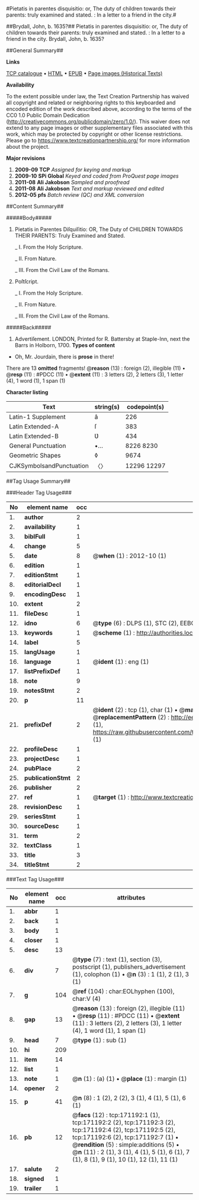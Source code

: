#Pietatis in parentes disquisitio: or, The duty of children towards their parents: truly examined and stated. : In a letter to a friend in the city.#

##Brydall, John, b. 1635?##
Pietatis in parentes disquisitio: or, The duty of children towards their parents: truly examined and stated. : In a letter to a friend in the city.
Brydall, John, b. 1635?

##General Summary##

**Links**

[TCP catalogue](http://www.ota.ox.ac.uk/tcp/)  • 
[HTML](http://tei.it.ox.ac.uk/tcp/Texts-HTML/free/A77/A77727.html)  • 
[EPUB](http://tei.it.ox.ac.uk/tcp/Texts-EPUB/free/A77/A77727.epub) • 
[Page images (Historical Texts)](https://historicaltexts.jisc.ac.uk/eebo-45098211e)

**Availability**

To the extent possible under law, the Text Creation Partnership has waived all copyright and related or neighboring rights to this keyboarded and encoded edition of the work described above, according to the terms of the CC0 1.0 Public Domain Dedication (http://creativecommons.org/publicdomain/zero/1.0/). This waiver does not extend to any page images or other supplementary files associated with this work, which may be protected by copyright or other license restrictions. Please go to https://www.textcreationpartnership.org/ for more information about the project.

**Major revisions**

1. __2009-09__ __TCP__ *Assigned for keying and markup*
1. __2009-10__ __SPi Global__ *Keyed and coded from ProQuest page images*
1. __2011-08__ __Ali Jakobson__ *Sampled and proofread*
1. __2011-08__ __Ali Jakobson__ *Text and markup reviewed and edited*
1. __2012-05__ __pfs__ *Batch review (QC) and XML conversion*

##Content Summary##

#####Body#####

1. Pietatis in Parentes Diſquiſitio: OR, The Duty of CHILDREN TOWARDS THEIR PARENTS: Truly Examined and Stated.

    _ I. From the Holy Scripture.

    _ II. From Nature.

    _ III. From the Civil Law of the Romans.

1. Poſtſcript.

    _ I. From the Holy Scripture.

    _ II. From Nature.

    _ III. From the Civil Law of the Romans.

#####Back#####

1. Advertiſement.
LONDON, Printed for R. Battersby at Staple-Inn, next the Barrs in Holborn, 1700.
**Types of content**

  * Oh, Mr. Jourdain, there is **prose** in there!

There are 13 **omitted** fragments! 
 @__reason__ (13) : foreign (2), illegible (11)  •  @__resp__ (11) : #PDCC (11)  •  @__extent__ (11) : 3 letters (2), 2 letters (3), 1 letter (4), 1 word (1), 1 span (1)

**Character listing**


|Text|string(s)|codepoint(s)|
|---|---|---|
|Latin-1 Supplement|â|226|
|Latin Extended-A|ſ|383|
|Latin Extended-B|Ʋ|434|
|General Punctuation|•…|8226 8230|
|Geometric Shapes|◊|9674|
|CJKSymbolsandPunctuation|〈〉|12296 12297|

##Tag Usage Summary##

###Header Tag Usage###

|No|element name|occ|attributes|
|---|---|---|---|
|1.|__author__|2||
|2.|__availability__|1||
|3.|__biblFull__|1||
|4.|__change__|5||
|5.|__date__|8| @__when__ (1) : 2012-10 (1)|
|6.|__edition__|1||
|7.|__editionStmt__|1||
|8.|__editorialDecl__|1||
|9.|__encodingDesc__|1||
|10.|__extent__|2||
|11.|__fileDesc__|1||
|12.|__idno__|6| @__type__ (6) : DLPS (1), STC (2), EEBO-CITATION (1), OCLC (1), VID (1)|
|13.|__keywords__|1| @__scheme__ (1) : http://authorities.loc.gov/ (1)|
|14.|__label__|5||
|15.|__langUsage__|1||
|16.|__language__|1| @__ident__ (1) : eng (1)|
|17.|__listPrefixDef__|1||
|18.|__note__|9||
|19.|__notesStmt__|2||
|20.|__p__|11||
|21.|__prefixDef__|2| @__ident__ (2) : tcp (1), char (1)  •  @__matchPattern__ (2) : ([0-9\-]+):([0-9IVX]+) (1), (.+) (1)  •  @__replacementPattern__ (2) : http://eebo.chadwyck.com/downloadtiff?vid=$1&page=$2 (1), https://raw.githubusercontent.com/textcreationpartnership/Texts/master/tcpchars.xml#$1 (1)|
|22.|__profileDesc__|1||
|23.|__projectDesc__|1||
|24.|__pubPlace__|2||
|25.|__publicationStmt__|2||
|26.|__publisher__|2||
|27.|__ref__|1| @__target__ (1) : http://www.textcreationpartnership.org/docs/. (1)|
|28.|__revisionDesc__|1||
|29.|__seriesStmt__|1||
|30.|__sourceDesc__|1||
|31.|__term__|2||
|32.|__textClass__|1||
|33.|__title__|3||
|34.|__titleStmt__|2||


###Text Tag Usage###

|No|element name|occ|attributes|
|---|---|---|---|
|1.|__abbr__|1||
|2.|__back__|1||
|3.|__body__|1||
|4.|__closer__|1||
|5.|__desc__|13||
|6.|__div__|7| @__type__ (7) : text (1), section (3), postscript (1), publishers_advertisement (1), colophon (1)  •  @__n__ (3) : 1 (1), 2 (1), 3 (1)|
|7.|__g__|104| @__ref__ (104) : char:EOLhyphen (100), char:V (4)|
|8.|__gap__|13| @__reason__ (13) : foreign (2), illegible (11)  •  @__resp__ (11) : #PDCC (11)  •  @__extent__ (11) : 3 letters (2), 2 letters (3), 1 letter (4), 1 word (1), 1 span (1)|
|9.|__head__|7| @__type__ (1) : sub (1)|
|10.|__hi__|209||
|11.|__item__|14||
|12.|__list__|1||
|13.|__note__|1| @__n__ (1) : (a) (1)  •  @__place__ (1) : margin (1)|
|14.|__opener__|2||
|15.|__p__|41| @__n__ (8) : 1 (2), 2 (2), 3 (1), 4 (1), 5 (1), 6 (1)|
|16.|__pb__|12| @__facs__ (12) : tcp:171192:1 (1), tcp:171192:2 (2), tcp:171192:3 (2), tcp:171192:4 (2), tcp:171192:5 (2), tcp:171192:6 (2), tcp:171192:7 (1)  •  @__rendition__ (5) : simple:additions (5)  •  @__n__ (11) : 2 (1), 3 (1), 4 (1), 5 (1), 6 (1), 7 (1), 8 (1), 9 (1), 10 (1), 12 (1), 11 (1)|
|17.|__salute__|2||
|18.|__signed__|1||
|19.|__trailer__|1||
